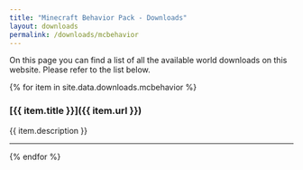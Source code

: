 ```yaml
---
title: "Minecraft Behavior Pack - Downloads"
layout: downloads
permalink: /downloads/mcbehavior
---
```


On this page you can find a list of all the available world downloads on this website. Please refer to the list below.

{% for item in site.data.downloads.mcbehavior %}

### [{{ item.title }}]({{ item.url }})

{{ item.description }}

****************
{% endfor %}
